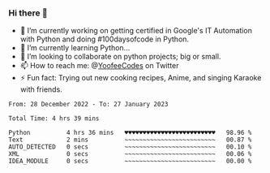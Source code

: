### Hi there 👋

<!--
**Sara-Pak/Sara-Pak** is a ✨ _special_ ✨ repository because its `README.md` (this file) appears on your GitHub profile.

Here are some ideas to get you started:
- 🤔 I’m looking for help with ...
- 💬 Ask me about ...
- 😄 Pronouns: ...
-->

- 🔭 I’m currently working on getting certified in Google's IT Automation with Python and doing #100daysofcode in Python. 
- 🌱 I’m currently learning Python...
- 👯 I’m looking to collaborate on python projects; big or small.
- 📫 How to reach me: @[YoofeeCodes](https://twitter.com/YoofeeCodes) on Twitter
- ⚡ Fun fact: Trying out new cooking recipes, Anime, and singing Karaoke with friends.


<!--START_SECTION:waka-->

```text
From: 28 December 2022 - To: 27 January 2023

Total Time: 4 hrs 39 mins

Python          4 hrs 36 mins   ♥♥♥♥♥♥♥♥♥♥♥♥♥♥♥♥♥♥♥♥♥♥♥♥♥   98.96 %
Text            2 mins          ~~~~~~~~~~~~~~~~~~~~~~~~~   00.87 %
AUTO_DETECTED   0 secs          ~~~~~~~~~~~~~~~~~~~~~~~~~   00.10 %
XML             0 secs          ~~~~~~~~~~~~~~~~~~~~~~~~~   00.06 %
IDEA_MODULE     0 secs          ~~~~~~~~~~~~~~~~~~~~~~~~~   00.00 %
```

<!--END_SECTION:waka-->
